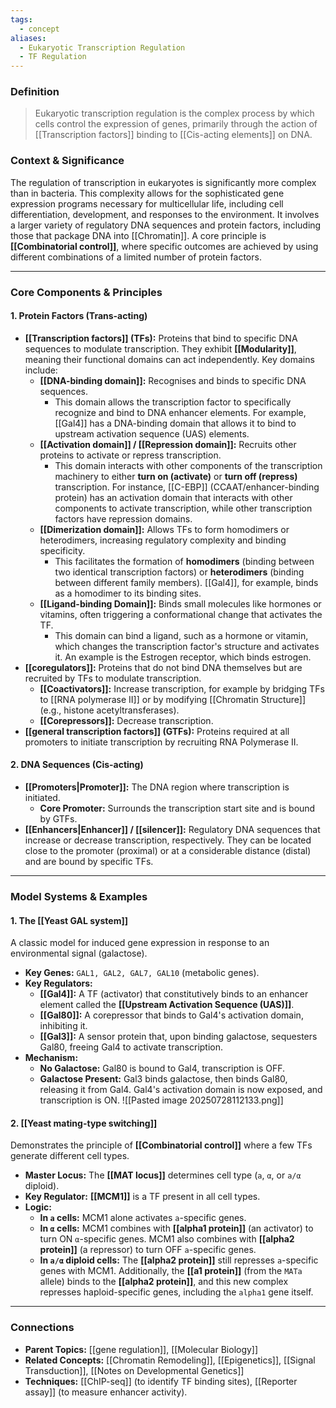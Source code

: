 ```yaml
---
tags:
  - concept
aliases:
  - Eukaryotic Transcription Regulation
  - TF Regulation
---
```


### Definition
> Eukaryotic transcription regulation is the complex process by which cells control the expression of genes, primarily through the action of [[Transcription factors]] binding to [[Cis-acting elements]] on DNA.

### Context & Significance
The regulation of transcription in eukaryotes is significantly more complex than in bacteria. This complexity allows for the sophisticated gene expression programs necessary for multicellular life, including cell differentiation, development, and responses to the environment. It involves a larger variety of regulatory DNA sequences and protein factors, including those that package DNA into [[Chromatin]]. A core principle is **[[Combinatorial control]]**, where specific outcomes are achieved by using different combinations of a limited number of protein factors.

---

### Core Components & Principles

#### 1. Protein Factors (Trans-acting)
- **[[Transcription factors]] (TFs):** Proteins that bind to specific DNA sequences to modulate transcription. They exhibit **[[Modularity]]**, meaning their functional domains can act independently. Key domains include:
    - **[[DNA-binding domain]]:** Recognises and binds to specific DNA sequences.
	    - This domain allows the transcription factor to specifically recognize and bind to DNA enhancer elements. For example, [[Gal4]] has a DNA-binding domain that allows it to bind to upstream activation sequence (UAS) elements.
    - **[[Activation domain]] / [[Repression domain]]:** Recruits other proteins to activate or repress transcription.
	    - This domain interacts with other components of the transcription machinery to either **turn on (activate)** or **turn off (repress)** transcription. For instance, [[C-EBP]] (CCAAT/enhancer-binding protein) has an activation domain that interacts with other components to activate transcription, while other transcription factors have repression domains.
    - **[[Dimerization domain]]:** Allows TFs to form homodimers or heterodimers, increasing regulatory complexity and binding specificity.
	    - This facilitates the formation of **homodimers** (binding between two identical transcription factors) or **heterodimers** (binding between different family members). [[Gal4]], for example, binds as a homodimer to its binding sites.
    - **[[Ligand-binding Domain]]:** Binds small molecules like hormones or vitamins, often triggering a conformational change that activates the TF.
	    - This domain can bind a ligand, such as a hormone or vitamin, which changes the transcription factor's structure and activates it. An example is the Estrogen receptor, which binds estrogen.
- **[[coregulators]]:** Proteins that do not bind DNA themselves but are recruited by TFs to modulate transcription.
    - **[[Coactivators]]:** Increase transcription, for example by bridging TFs to [[RNA polymerase II]] or by modifying [[Chromatin Structure]] (e.g., histone acetyltransferases).
    - **[[Corepressors]]:** Decrease transcription.
- **[[general transcription factors]] (GTFs):** Proteins required at all promoters to initiate transcription by recruiting RNA Polymerase II.

#### 2. DNA Sequences (Cis-acting)
- **[[Promoters|Promoter]]:** The DNA region where transcription is initiated.
    - **Core Promoter:** Surrounds the transcription start site and is bound by GTFs.
- **[[Enhancers|Enhancer]] / [[silencer]]:** Regulatory DNA sequences that increase or decrease transcription, respectively. They can be located close to the promoter (proximal) or at a considerable distance (distal) and are bound by specific TFs.

---

### Model Systems & Examples

#### 1. The [[Yeast GAL system]]
A classic model for induced gene expression in response to an environmental signal (galactose).
- **Key Genes:** `GAL1, GAL2, GAL7, GAL10` (metabolic genes).
- **Key Regulators:**
    - **[[Gal4]]:** A TF (activator) that constitutively binds to an enhancer element called the **[[Upstream Activation Sequence (UAS)]]**.
    - **[[Gal80]]:** A corepressor that binds to Gal4's activation domain, inhibiting it.
    - **[[Gal3]]:** A sensor protein that, upon binding galactose, sequesters Gal80, freeing Gal4 to activate transcription.
- **Mechanism:**
    - **No Galactose:** Gal80 is bound to Gal4, transcription is OFF.
    - **Galactose Present:** Gal3 binds galactose, then binds Gal80, releasing it from Gal4. Gal4's activation domain is now exposed, and transcription is ON.
![[Pasted image 20250728112133.png]]
#### 2. [[Yeast mating-type switching]]
Demonstrates the principle of **[[Combinatorial control]]** where a few TFs generate different cell types.
- **Master Locus:** The **[[MAT locus]]** determines cell type (`a`, `α`, or `a/α` diploid).
- **Key Regulator:** **[[MCM1]]** is a TF present in all cell types.
- **Logic:**
    - **In `a` cells:** MCM1 alone activates `a`-specific genes.
    - **In `α` cells:** MCM1 combines with **[[alpha1 protein]]** (an activator) to turn ON `α`-specific genes. MCM1 also combines with **[[alpha2 protein]]** (a repressor) to turn OFF `a`-specific genes.
    - **In `a/α` diploid cells:** The **[[alpha2 protein]]** still represses `a`-specific genes with MCM1. Additionally, the **[[a1 protein]]** (from the `MATa` allele) binds to the **[[alpha2 protein]]**, and this new complex represses haploid-specific genes, including the `alpha1` gene itself.

---

### Connections
- **Parent Topics:** [[gene regulation]], [[Molecular Biology]]
- **Related Concepts:** [[Chromatin Remodeling]], [[Epigenetics]], [[Signal Transduction]], [[Notes on Developmental Genetics]]
- **Techniques:** [[ChIP-seq]] (to identify TF binding sites), [[Reporter assay]] (to measure enhancer activity).